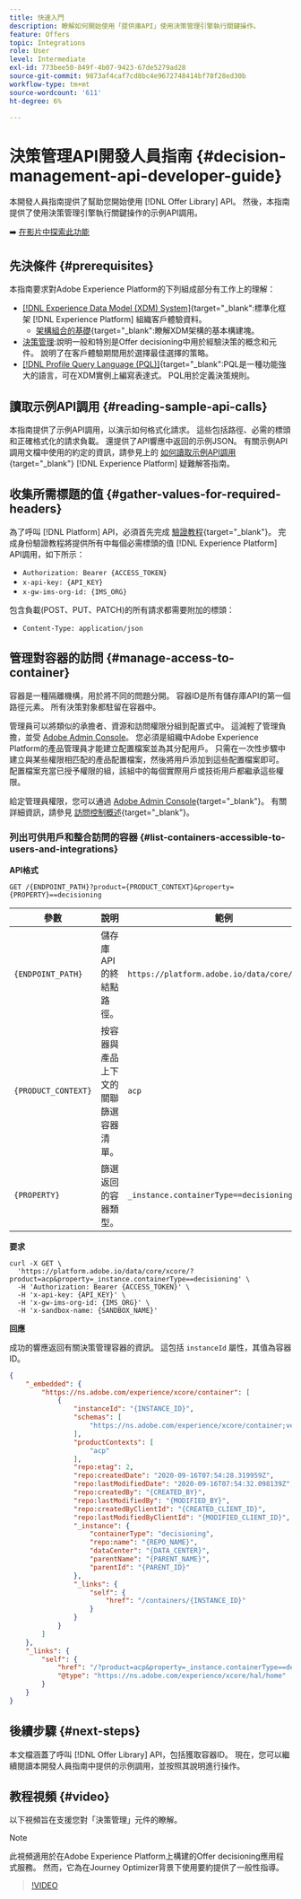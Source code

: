 ```yaml
---
title: 快速入門
description: 瞭解如何開始使用「提供庫API」使用決策管理引擎執行關鍵操作。
feature: Offers
topic: Integrations
role: User
level: Intermediate
exl-id: 773bee50-849f-4b07-9423-67de5279ad28
source-git-commit: 9873af4caf7cd8bc4e9672748414bf78f28ed30b
workflow-type: tm+mt
source-wordcount: '611'
ht-degree: 6%

---
```


# 決策管理API開發人員指南 {#decision-management-api-developer-guide}

本開發人員指南提供了幫助您開始使用 [!DNL Offer Library] API。 然後，本指南提供了使用決策管理引擎執行關鍵操作的示例API調用。

➡️ [在影片中探索此功能](#video)

## 先決條件 {#prerequisites}

本指南要求對Adobe Experience Platform的下列組成部分有工作上的理解：

* [[!DNL Experience Data Model (XDM) System]](https://experienceleague.adobe.com/docs/experience-platform/xdm/home.html?lang=zh-Hant){target=&quot;_blank&quot;:標準化框架 [!DNL Experience Platform] 組織客戶體驗資料。
   * [架構組合的基礎](https://experienceleague.adobe.com/docs/experience-platform/xdm/schema/composition.html){target=&quot;_blank&quot;:瞭解XDM架構的基本構建塊。
* [決策管理](../../../using/offers/get-started/starting-offer-decisioning.md):說明一般和特別是Offer decisioning中用於經驗決策的概念和元件。 說明了在客戶體驗期間用於選擇最佳選擇的策略。
* [[!DNL Profile Query Language (PQL)]](https://experienceleague.adobe.com/docs/experience-platform/segmentation/pql/overview.html){target=&quot;_blank&quot;:PQL是一種功能強大的語言，可在XDM實例上編寫表達式。 PQL用於定義決策規則。

## 讀取示例API調用 {#reading-sample-api-calls}

本指南提供了示例API調用，以演示如何格式化請求。 這些包括路徑、必需的標頭和正確格式化的請求負載。 還提供了API響應中返回的示例JSON。 有關示例API調用文檔中使用的約定的資訊，請參見上的 [如何讀取示例API調用](https://experienceleague.adobe.com/docs/experience-platform/landing/troubleshooting.html#how-do-i-format-an-api-request){target=&quot;_blank&quot;} [!DNL Experience Platform] 疑難解答指南。

## 收集所需標題的值 {#gather-values-for-required-headers}

為了呼叫 [!DNL Platform] API，必須首先完成 [驗證教程](https://experienceleague.adobe.com/docs/experience-platform/landing/platform-apis/api-authentication.html){target=&quot;_blank&quot;}。 完成身份驗證教程將提供所有中每個必需標頭的值 [!DNL Experience Platform] API調用，如下所示：

* `Authorization: Bearer {ACCESS_TOKEN}`
* `x-api-key: {API_KEY}`
* `x-gw-ims-org-id: {IMS_ORG}`

包含負載(POST、PUT、PATCH)的所有請求都需要附加的標頭：

* `Content-Type: application/json`

## 管理對容器的訪問 {#manage-access-to-container}

容器是一種隔離機構，用於將不同的問題分開。 容器ID是所有儲存庫API的第一個路徑元素。 所有決策對象都駐留在容器中。

管理員可以將類似的承擔者、資源和訪問權限分組到配置式中。 這減輕了管理負擔，並受 [Adobe Admin Console](https://adminconsole.adobe.com/)。 您必須是組織中Adobe Experience Platform的產品管理員才能建立配置檔案並為其分配用戶。 只需在一次性步驟中建立與某些權限相匹配的產品配置檔案，然後將用戶添加到這些配置檔案即可。 配置檔案充當已授予權限的組，該組中的每個實際用戶或技術用戶都繼承這些權限。

給定管理員權限，您可以通過 [Adobe Admin Console](https://adminconsole.adobe.com/){target=&quot;_blank&quot;}。 有關詳細資訊，請參見 [訪問控制概述](https://experienceleague.adobe.com/docs/experience-platform/access-control/home.html?lang=zh-Hant){target=&quot;_blank&quot;}。

### 列出可供用戶和整合訪問的容器 {#list-containers-accessible-to-users-and-integrations}

**API格式**

```http
GET /{ENDPOINT_PATH}?product={PRODUCT_CONTEXT}&property={PROPERTY}==decisioning
```

| 參數 | 說明 | 範例 |
| --------- | ----------- | ------- |
| `{ENDPOINT_PATH}` | 儲存庫API的終結點路徑。 | `https://platform.adobe.io/data/core/xcore/` |
| `{PRODUCT_CONTEXT}` | 按容器與產品上下文的關聯篩選容器清單。 | `acp` |
| `{PROPERTY}` | 篩選返回的容器類型。 | `_instance.containerType==decisioning` |

**要求**

```shell
curl -X GET \
  'https://platform.adobe.io/data/core/xcore/?product=acp&property=_instance.containerType==decisioning' \
  -H 'Authorization: Bearer {ACCESS_TOKEN}' \
  -H 'x-api-key: {API_KEY}' \
  -H 'x-gw-ims-org-id: {IMS_ORG}' \
  -H 'x-sandbox-name: {SANDBOX_NAME}'
```

**回應**

成功的響應返回有關決策管理容器的資訊。 這包括 `instanceId` 屬性，其值為容器ID。

```json
{
    "_embedded": {
        "https://ns.adobe.com/experience/xcore/container": [
            {
                "instanceId": "{INSTANCE_ID}",
                "schemas": [
                    "https://ns.adobe.com/experience/xcore/container;version=0.5"
                ],
                "productContexts": [
                    "acp"
                ],
                "repo:etag": 2,
                "repo:createdDate": "2020-09-16T07:54:28.319959Z",
                "repo:lastModifiedDate": "2020-09-16T07:54:32.098139Z",
                "repo:createdBy": "{CREATED_BY}",
                "repo:lastModifiedBy": "{MODIFIED_BY}",
                "repo:createdByClientId": "{CREATED_CLIENT_ID}",
                "repo:lastModifiedByClientId": "{MODIFIED_CLIENT_ID}",
                "_instance": {
                    "containerType": "decisioning",
                    "repo:name": "{REPO_NAME}",
                    "dataCenter": "{DATA_CENTER}",
                    "parentName": "{PARENT_NAME}",
                    "parentId": "{PARENT_ID}"
                },
                "_links": {
                    "self": {
                        "href": "/containers/{INSTANCE_ID}"
                    }
                }
            }
        ]
    },
    "_links": {
        "self": {
            "href": "/?product=acp&property=_instance.containerType==decisioning",
            "@type": "https://ns.adobe.com/experience/xcore/hal/home"
        }
    }
}
```

## 後續步驟 {#next-steps}

本文檔涵蓋了呼叫 [!DNL Offer Library] API，包括獲取容器ID。 現在，您可以繼續閱讀本開發人員指南中提供的示例調用，並按照其說明進行操作。

## 教程視頻 {#video}

以下視頻旨在支援您對「決策管理」元件的瞭解。

>[!NOTE]
>
>此視頻適用於在Adobe Experience Platform上構建的Offer decisioning應用程式服務。 然而，它為在Journey Optimizer背景下使用要約提供了一般性指導。

>[!VIDEO](https://video.tv.adobe.com/v/329919?quality=12)
